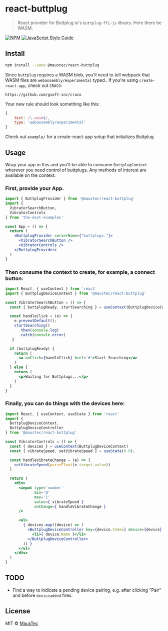 # react-buttplug

> React provider for Buttplug.io's `buttplug-ffi-js` library. Here there be WASM.

[![NPM](https://img.shields.io/npm/v/@maustec/react-buttplug.svg)](https://www.npmjs.com/package/@maustec/react-buttplug) [![JavaScript Style Guide](https://img.shields.io/badge/code_style-standard-brightgreen.svg)](https://standardjs.com)

## Install

```bash
npm install --save @maustec/react-buttplug
```

Since `buttplug` requires a WASM blob, you'll need to tell webpack that WASM files are `webassembly/experimental` typed..
If you're using `create-react-app`, check out `CRACO`:

`https://github.com/gsoft-inc/craco`

Your new rule should look something like this:

```js
{
    test: /\.wasm$/,
    type: 'webassembly/experimental'
}
```

Check out `example/` for a create-react-app setup that initializes Buttplug.

## Usage

Wrap your app in this and you'll be able to consume `ButtplugContext` wherever
you need control of buttplugs. Any methods of interest are available on the
context.

### First, provide your App.
```jsx
import { ButtplugProvider } from '@maustec/react-buttplug'
import {
  VibratorSearchButton,
  VibratorControls
} from 'the-next-examples'

const App = () => {
  return (
    <ButtplugProvider serverName={"buttplugs."}>
      <VibratorSearchButton />
      <VibratorControls />
    </ButtplugProvider>
  )
}
```

### Then consume the context to create, for example, a connect button:

```jsx
import React, { useContext } from 'react'
import { ButtplugDeviceContext } from '@maustec/react-buttplug'

const VibratorSearchButton = () => {
  const { buttplugReady, startSearching } = useContext(ButtplugDeviceContext);

  const handleClick = (e) => {
    e.preventDefault();
    startSearching()
      .then(console.log)
      .catch(console.error)
   }

  if (buttplugReady) {
    return (
      <a onClick={handleClick} href='#'>Start Searching</a>
    )
  } else {
    return (
      <p>Waiting for Buttplugs...</p>
    )
  }
}
```

### Finally, you can do things with the devices here:

```jsx
import React, { useContext, useState } from 'react'
import {
  ButtplugDeviceContext,
  ButtplugDeviceController
} from '@maustec/react-buttplug'

const VibratorControls = () => {
  const { devices } = useContext(ButtplugDeviceContext)
  const [ vibrateSpeed, setVibrateSpeed ] = useState(0.0);

  const handleVibrateChange = (e) => {
    setVibrateSpeed(parseFloat(e.target.value))
  }

  return (
    <div>
      <input type='number'
             min='0'
             max='1'
             value={ vibrateSpeed }
             onChange={ handleVibrateChange }
      />

      <ul>
        { devices.map((device) => (
          <ButtplugDeviceController key={device.Index} device={device} vibrate={vibrateSpeed}>
            <li>{ device.Name }</li>
          </ButtplugDeviceController>
        )) }
      </ul>
    </div>
  )
}
```

## TODO

- Find a way to indicate a pending device pairing, e.g. after clicking "Pair" and before `deviceadded` fires.

## License

MIT © [MausTec](https://github.com/MausTec)
